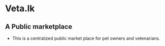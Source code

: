 # Veta.lk
## A Public marketplace
- This is a centralized public market place for pet owners and vetenarians.
